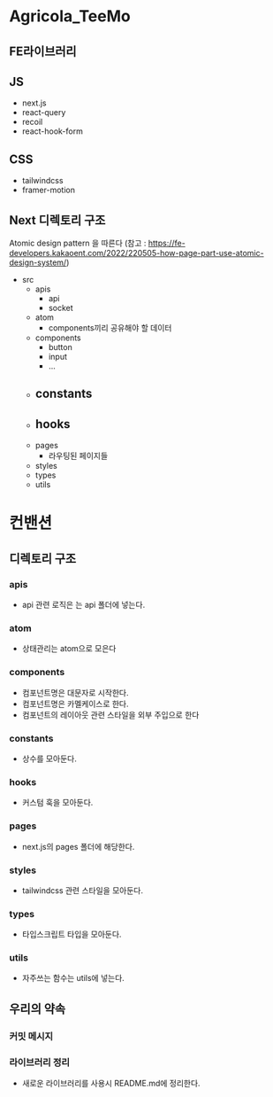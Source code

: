 # Agricola_TeeMo

## FE라이브러리

## JS
- next.js
- react-query
- recoil
- react-hook-form

## CSS
- tailwindcss
- framer-motion



## Next 디렉토리 구조

Atomic design pattern 을 따른다
(참고 : https://fe-developers.kakaoent.com/2022/220505-how-page-part-use-atomic-design-system/)

- src
  - apis
    - api
    - socket
  - atom
    - components끼리 공유해야 할 데이터
  - components
    - button
    - input
    - ...
  - constants
    - 
  - hooks
    - 
  - pages
    - 라우팅된 페이지들
  - styles
  - types
  - utils



# 컨밴션

## 디렉토리 구조

### apis

- api 관련 로직은 는 api 폴더에 넣는다.

### atom

- 상태관리는 atom으로 모은다 

### components
- 컴포넌트명은 대문자로 시작한다.
- 컴포넌트명은 카멜케이스로 한다.
- 컴포넌트의 레이아웃 관련 스타일을 외부 주입으로 한다 

### constants

- 상수를 모아둔다.

### hooks

- 커스텀 훅을 모아둔다.

### pages

- next.js의 pages 폴더에 해당한다.

### styles

- tailwindcss 관련 스타일을 모아둔다.

### types

- 타입스크립트 타입을 모아둔다.

### utils

- 자주쓰는 함수는 utils에 넣는다.


## 우리의 약속

### 커밋 메시지

### 라이브러리 정리

- 새로운 라이브러리를 사용시 README.md에 정리한다.